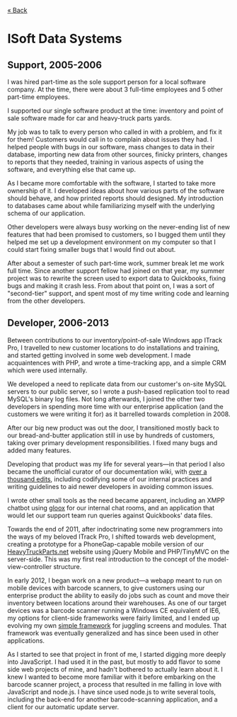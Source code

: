 [« Back](//tehshrike.github.io/resume/)

ISoft Data Systems
=====

Support, 2005-2006
-----
I was hired part-time as the sole support person for a local software company. At the time, there were about 3 full-time employees and 5 other part-time employees.

I supported our single software product at the time: inventory and point of sale software made for car and heavy-truck parts yards.

My job was to talk to every person who called in with a problem, and fix it for them!  Customers would call in to complain about issues they had.  I helped people with bugs in our software, mass changes to data in their database, importing new data from other sources, finicky printers, changes to reports that they needed, training in various aspects of using the software, and everything else that came up.

As I became more comfortable with the software, I started to take more ownership of it.  I developed ideas about how various parts of the software should behave, and how printed reports should designed.  My introduction to databases came about while familiarizing myself with the underlying schema of our application.

Other developers were always busy working on the never-ending list of new features that had been promised to customers, so I bugged them until they helped me set up a development environment on my computer so that I could start fixing smaller bugs that I would find out about.

After about a semester of such part-time work, summer break let me work full time.  Since another support fellow had joined on that year, my summer project was to rewrite the screen used to export data to Quickbooks, fixing bugs and making it crash less.  From about that point on, I was a sort of "second-tier" support, and spent most of my time writing code and learning from the other developers.

Developer, 2006-2013
-----
Between contributions to our inventory/point-of-sale Windows app ITrack Pro, I travelled to new customer locations to do installations and training, and started getting involved in some web development.  I made acquaintences with PHP, and wrote a time-tracking app, and a simple CRM which were used internally.

We developed a need to replicate data from our customer's on-site MySQL servers to our public server, so I wrote a push-based replication tool to read MySQL's binary log files.  Not long afterwards, I joined the other two developers in spending more time with our enterprise application (and the customers we were writing it for) as it barrelled towards completion in 2008.

After our big new product was out the door, I transitioned mostly back to our bread-and-butter application still in use by hundreds of customers, taking over primary development responsibilities.  I fixed many bugs and added many features.

Developing that product was my life for several years—in that period I also became the unofficial curator of our documentation wiki, with [over a thousand edits](http://wikido.isoftdata.com/index.php?title=Special:Contributions&limit=200&target=Duff), including codifying some of our internal practices and writing guidelines to aid newer developers in avoiding common issues.

I wrote other small tools as the need became apparent, including an XMPP chatbot using [gloox](http://www.camaya.net/gloox/) for our internal chat rooms, and an application that would let our support team run queries against Quickbooks' data files.

Towards the end of 2011, after indoctrinating some new programmers into the ways of my beloved ITrack Pro, I shifted towards web development, creating a prototype for a PhoneGap-capable mobile version of our [HeavyTruckParts.net](http://www.heavytruckparts.net/) website using jQuery Mobile and PHP/TinyMVC on the server-side.  This was my first real introduction to the concept of the model-view-controller structure.

In early 2012, I began work on a new product—a webapp meant to run on mobile devices with barcode scanners, to give customers using our enterprise product the ability to easily do jobs such as count and move their inventory between locations around their warehouses.  As one of our target devices was a barcode scanner running a Windows CE equivalent of IE6, my options for client-side frameworks were fairly limited, and I ended up evolving my own [simple framework](http://wikido.isoftdata.com/index.php/Web_development/CatHerder) for juggling screens and modules.  That framework was eventually generalized and has since been used in other applications.

As I started to see that project in front of me, I started digging more deeply into JavaScript.  I had used it in the past, but mostly to add flavor to some side web projects of mine, and hadn't bothered to actually learn about it.  I knew I wanted to become more familiar with it before embarking on the barcode scanner project, a process that resulted in me falling in love with JavaScript and node.js.  I have since used node.js to write several tools, including the back-end for another barcode-scanning application, and a client for our automatic update server.
